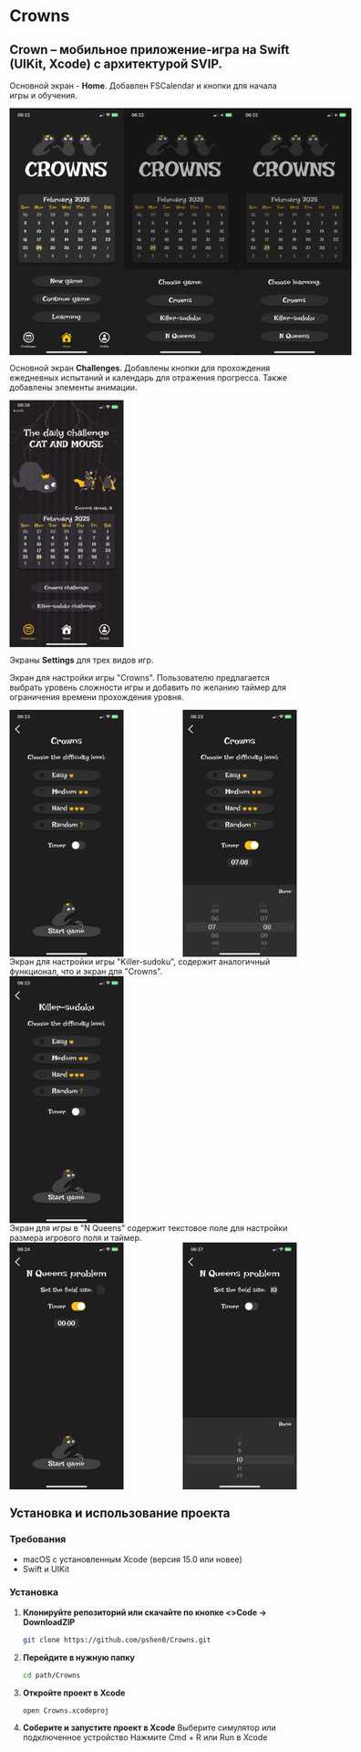 Crowns
=
Crown – мобильное приложение-игра на Swift (UIKit, Xcode) с архитектурой SVIP.
-


Основной экран - **Home**. Добавлен FSCalendar и кнопки для начала игры и обучения.

<div style="display: flex; justify-content: space-between;">
    <img src="Crowns/Resources/AppDescriptionImages/home1.PNG" width="200">
    <img src="Crowns/Resources/AppDescriptionImages/home2.PNG" width="200">
    <img src="Crowns/Resources/AppDescriptionImages/home3.PNG" width="200">
</div>


Основной экран **Challenges**. Добавлены кнопки для прохождения ежедневных испытаний и календарь для отражения прогресса. Также добавлены элементы анимации.

<div style="display: flex; justify-content: space-between;">
    <img src="Crowns/Resources/AppDescriptionImages/challenges1.gif" width="200">
</div>

Экраны **Settings** для трех видов игр.

Экран для настройки игры "Crowns". Пользователю предлагается выбрать уровень сложности 
игры и добавить по желанию таймер для ограничения времени прохождения уровня.
<div style="display: flex; justify-content: space-between;">
    <img src="Crowns/Resources/AppDescriptionImages/settings1.PNG" width="200">
    <img src="Crowns/Resources/AppDescriptionImages/settings2.PNG" width="200">
</div>
Экран для настройки игры "Killer-sudoku", содержит аналогичный функционал, что и
экран для "Crowns".
<div style="display: flex; justify-content: space-between;">
    <img src="Crowns/Resources/AppDescriptionImages/settings3.PNG" width="200">
</div>
Экран для игры в "N Queens" содержит текстовое поле для настройки размера игрового поля и таймер.
<div style="display: flex; justify-content: space-between;">
    <img src="Crowns/Resources/AppDescriptionImages/settings4.PNG" width="200">
    <img src="Crowns/Resources/AppDescriptionImages/settings5.PNG" width="200">
</div>

Установка и использование проекта
-
### Требования
- macOS с установленным Xcode (версия 15.0 или новее)
- Swift и UIKit

### Установка
1. **Клонируйте репозиторий или скачайте по кнопке <>Code → DownloadZIP**  
   ```sh
   git clone https://github.com/pshen0/Crowns.git
    ```
2. **Перейдите в нужную папку**
    ```sh
    cd path/Crowns
    ```
3. **Откройте проект в Xcode**
    ```sh
    open Crowns.xcodeproj
    ```
4. **Соберите и запустите проект в Xcode**
    Выберите симулятор или подключенное устройство
    Нажмите Cmd + R или Run в Xcode
